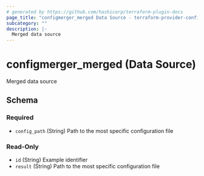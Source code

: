 ```yaml
---
# generated by https://github.com/hashicorp/terraform-plugin-docs
page_title: "configmerger_merged Data Source - terraform-provider-config-merger"
subcategory: ""
description: |-
  Merged data source
---
```


# configmerger_merged (Data Source)

Merged data source



<!-- schema generated by tfplugindocs -->
## Schema

### Required

- `config_path` (String) Path to the most specific configuration file

### Read-Only

- `id` (String) Example identifier
- `result` (String) Path to the most specific configuration file
